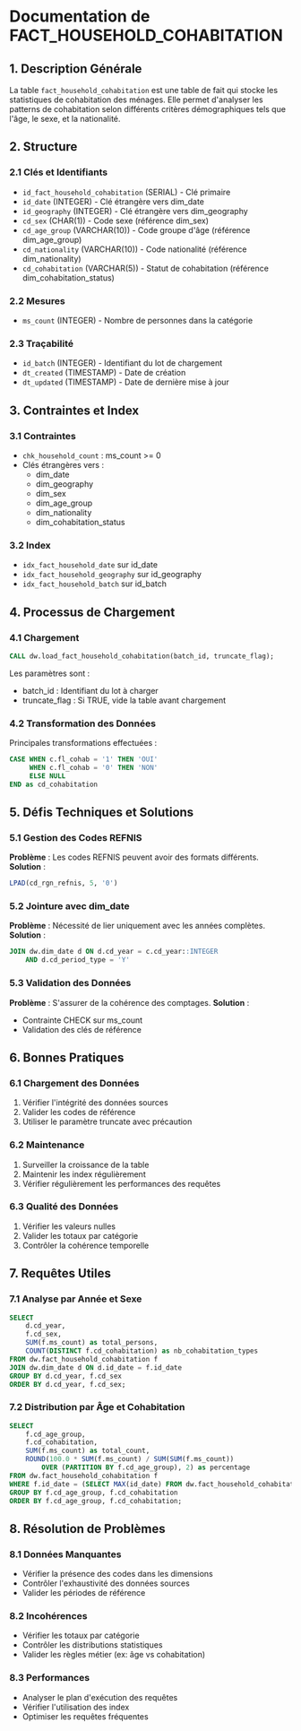 # Documentation de FACT_HOUSEHOLD_COHABITATION

## 1. Description Générale
La table `fact_household_cohabitation` est une table de fait qui stocke les statistiques de cohabitation des ménages. Elle permet d'analyser les patterns de cohabitation selon différents critères démographiques tels que l'âge, le sexe, et la nationalité.

## 2. Structure

### 2.1 Clés et Identifiants
- `id_fact_household_cohabitation` (SERIAL) - Clé primaire
- `id_date` (INTEGER) - Clé étrangère vers dim_date
- `id_geography` (INTEGER) - Clé étrangère vers dim_geography
- `cd_sex` (CHAR(1)) - Code sexe (référence dim_sex)
- `cd_age_group` (VARCHAR(10)) - Code groupe d'âge (référence dim_age_group)
- `cd_nationality` (VARCHAR(10)) - Code nationalité (référence dim_nationality)
- `cd_cohabitation` (VARCHAR(5)) - Statut de cohabitation (référence dim_cohabitation_status)

### 2.2 Mesures
- `ms_count` (INTEGER) - Nombre de personnes dans la catégorie

### 2.3 Traçabilité
- `id_batch` (INTEGER) - Identifiant du lot de chargement
- `dt_created` (TIMESTAMP) - Date de création
- `dt_updated` (TIMESTAMP) - Date de dernière mise à jour

## 3. Contraintes et Index

### 3.1 Contraintes
- `chk_household_count` : ms_count >= 0
- Clés étrangères vers :
  - dim_date
  - dim_geography
  - dim_sex
  - dim_age_group
  - dim_nationality
  - dim_cohabitation_status

### 3.2 Index
- `idx_fact_household_date` sur id_date
- `idx_fact_household_geography` sur id_geography
- `idx_fact_household_batch` sur id_batch

## 4. Processus de Chargement

### 4.1 Chargement
```sql
CALL dw.load_fact_household_cohabitation(batch_id, truncate_flag);
```

Les paramètres sont :
- batch_id : Identifiant du lot à charger
- truncate_flag : Si TRUE, vide la table avant chargement

### 4.2 Transformation des Données
Principales transformations effectuées :
```sql
CASE WHEN c.fl_cohab = '1' THEN 'OUI'
     WHEN c.fl_cohab = '0' THEN 'NON'
     ELSE NULL
END as cd_cohabitation
```

## 5. Défis Techniques et Solutions

### 5.1 Gestion des Codes REFNIS
**Problème** : Les codes REFNIS peuvent avoir des formats différents.
**Solution** : 
```sql
LPAD(cd_rgn_refnis, 5, '0')
```

### 5.2 Jointure avec dim_date
**Problème** : Nécessité de lier uniquement avec les années complètes.
**Solution** : 
```sql
JOIN dw.dim_date d ON d.cd_year = c.cd_year::INTEGER
    AND d.cd_period_type = 'Y'
```

### 5.3 Validation des Données
**Problème** : S'assurer de la cohérence des comptages.
**Solution** : 
- Contrainte CHECK sur ms_count
- Validation des clés de référence

## 6. Bonnes Pratiques

### 6.1 Chargement des Données
1. Vérifier l'intégrité des données sources
2. Valider les codes de référence
3. Utiliser le paramètre truncate avec précaution

### 6.2 Maintenance
1. Surveiller la croissance de la table
2. Maintenir les index régulièrement
3. Vérifier régulièrement les performances des requêtes

### 6.3 Qualité des Données
1. Vérifier les valeurs nulles
2. Valider les totaux par catégorie
3. Contrôler la cohérence temporelle

## 7. Requêtes Utiles

### 7.1 Analyse par Année et Sexe
```sql
SELECT 
    d.cd_year,
    f.cd_sex,
    SUM(f.ms_count) as total_persons,
    COUNT(DISTINCT f.cd_cohabitation) as nb_cohabitation_types
FROM dw.fact_household_cohabitation f
JOIN dw.dim_date d ON d.id_date = f.id_date
GROUP BY d.cd_year, f.cd_sex
ORDER BY d.cd_year, f.cd_sex;
```

### 7.2 Distribution par Âge et Cohabitation
```sql
SELECT 
    f.cd_age_group,
    f.cd_cohabitation,
    SUM(f.ms_count) as total_count,
    ROUND(100.0 * SUM(f.ms_count) / SUM(SUM(f.ms_count)) 
        OVER (PARTITION BY f.cd_age_group), 2) as percentage
FROM dw.fact_household_cohabitation f
WHERE f.id_date = (SELECT MAX(id_date) FROM dw.fact_household_cohabitation)
GROUP BY f.cd_age_group, f.cd_cohabitation
ORDER BY f.cd_age_group, f.cd_cohabitation;
```

## 8. Résolution de Problèmes

### 8.1 Données Manquantes
- Vérifier la présence des codes dans les dimensions
- Contrôler l'exhaustivité des données sources
- Valider les périodes de référence

### 8.2 Incohérences
- Vérifier les totaux par catégorie
- Contrôler les distributions statistiques
- Valider les règles métier (ex: âge vs cohabitation)

### 8.3 Performances
- Analyser le plan d'exécution des requêtes
- Vérifier l'utilisation des index
- Optimiser les requêtes fréquentes